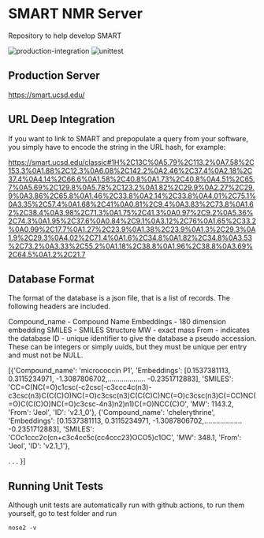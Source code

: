 # SMART NMR Server

Repository to help develop SMART 

![production-integration](https://github.com/mwang87/SMART_NMR/workflows/production-integration/badge.svg)
![unittest](https://github.com/mwang87/SMART_NMR/workflows/unittest/badge.svg)


## Production Server 

https://smart.ucsd.edu/

## URL Deep Integration

If you want to link to SMART and prepopulate a query from your software, you simply have to encode the string in the URL hash, for example:

https://smart.ucsd.edu/classic#1H%2C13C%0A5.79%2C113.2%0A7.58%2C153.3%0A1.88%2C12.3%0A6.08%2C142.2%0A2.46%2C37.4%0A2.18%2C37.4%0A4.14%2C66.6%0A1.58%2C40.8%0A1.73%2C40.8%0A4.51%2C65.7%0A5.69%2C129.8%0A5.78%2C123.2%0A1.82%2C29.9%0A2.27%2C29.9%0A3.86%2C65.8%0A1.46%2C33.8%0A2.14%2C33.8%0A4.01%2C75.1%0A3.35%2C57.4%0A1.68%2C41%0A0.81%2C9.4%0A3.83%2C73.8%0A1.62%2C38.4%0A3.98%2C71.3%0A1.75%2C41.3%0A0.97%2C9.2%0A5.36%2C74.3%0A1.95%2C37.6%0A0.84%2C9.1%0A3.12%2C76%0A1.65%2C33.2%0A0.99%2C17.7%0A1.27%2C23.9%0A1.38%2C23.9%0A1.3%2C29.3%0A1.9%2C29.3%0A4.02%2C71.4%0A1.6%2C34.8%0A1.82%2C34.8%0A3.53%2C73.2%0A3.33%2C55.2%0A1.18%2C38.8%0A1.96%2C38.8%0A3.69%2C64.5%0A1.2%2C21.7

## Database Format

The format of the database is a json file, that is a list of records. The following headers are included.

Compound_name - Compound Name
Embeddings - 180 dimension embedding
SMILES - SMILES Structure
MW - exact mass
From - indicates the database
ID - unique identifier to give the database a pseudo accession. These can be integers or simply uuids, but they must be unique per entry and must not be NULL.

[{'Compound_name': 'micrococcin P1', 'Embeddings': [0.1537381113, 0.3115234971, -1.3087806702,................... -0.2351712883], 'SMILES': 'CC=C(NC(=O)c1csc(-c2csc(-c3ccc4c(n3)-c3csc(n3)C(C(C)O)NC(=O)c3csc(n3)C(C(C)C)NC(=O)c3csc(n3)C(=CC)NC(=O)C(C(C)O)NC(=O)c3csc-4n3)n2)n1)C(=O)NCC(C)O', 'MW': 1143.2, 'From': 'Jeol', 'ID': 'v2.1_0'}, {'Compound_name': 'chelerythrine', 'Embeddings': [0.1537381113, 0.3115234971, -1.3087806702,................... -0.2351712883], 'SMILES': 'COc1ccc2c(cn+c3c4cc5c(cc4ccc23)OCO5)c1OC', 'MW': 348.1, 'From': 'Jeol', 'ID': 'v2.1_1'},

. . . }]

## Running Unit Tests

Although unit tests are automatically run with github actions, to run them yourself, go to test folder and run

```
nose2 -v
```
